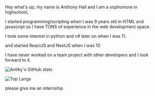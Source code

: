 Hey what's up, my name is Anthony Hall and I am a sophomore in highschool,

I started programming/scripting when I was 9 years old in HTML and javascript so I have TONS of experience in the web development space.

I took some interest in python and c# later on when I was 11.

and started ReactJS and NextJS when I was 13

I have never worked on a team project with other developers and I look forward to it.



![Antiky's GitHub stats](https://github-readme-stats.vercel.app/api?username=AntikyLmao&show_icons=true&theme=tokyonight)

![Top Langs](https://github-readme-stats.vercel.app/api/top-langs/?username=AntikyLmao&theme=tokyonight&langs_count=8)



please give me an internship
